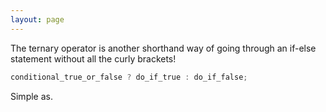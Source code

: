 ```yaml
---
layout: page
---
```

The ternary operator is another shorthand way of going through an if-else statement without all the curly brackets!

```javascript
conditional_true_or_false ? do_if_true : do_if_false;
```

Simple as.
